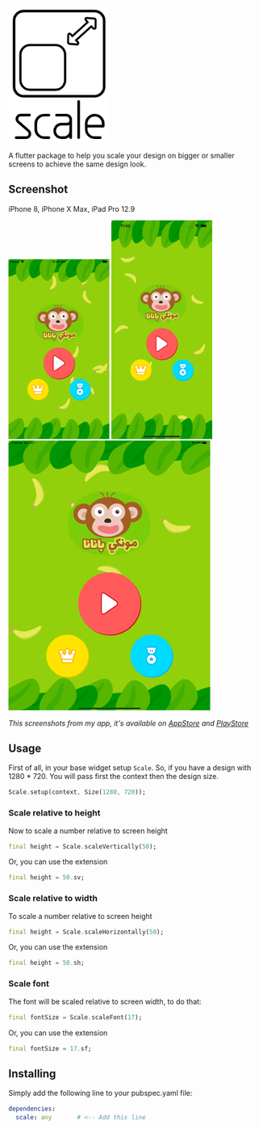 <img src="images/logo.png" width="200"/>

A flutter package to help you scale your design on bigger or smaller screens to achieve the same design look.

## Screenshot  

iPhone 8, iPhone X Max, iPad Pro 12.9

<img src="images/iphone8plus.png" width="200"/> <img src="images/iphonexmax.png" width="200"/> <img src="images/ipadpro12_9.png" width="400"/>

*This screenshots from my app, it's available on [AppStore](https://apps.apple.com/gm/app/id1514479049) and [PlayStore](https://play.google.com/store/apps/details?id=com.jostudio.logz)*

## Usage  

First of all, in your base widget setup `Scale`.
So, if you have a design with 1280 * 720. You will pass first the context then the design size.

``` dart
Scale.setup(context, Size(1280, 720));
```

### Scale relative to height
Now to scale a number relative to screen height

``` dart
final height = Scale.scaleVertically(50);
```

Or, you can use the extension
``` dart
final height = 50.sv;
```

### Scale relative to width

To scale a number relative to screen height

``` dart
final height = Scale.scaleHorizontally(50);
```

Or, you can use the extension
``` dart
final height = 50.sh;
```

### Scale font

The font will be scaled relative to screen width, to do that:

``` dart
final fontSize = Scale.scaleFont(17);
```

Or, you can use the extension
``` dart
final fontSize = 17.sf;
```

## Installing  

Simply add the following line to your pubspec.yaml file:  
``` yaml
dependencies:
  scale: any       # <-- Add this line
```